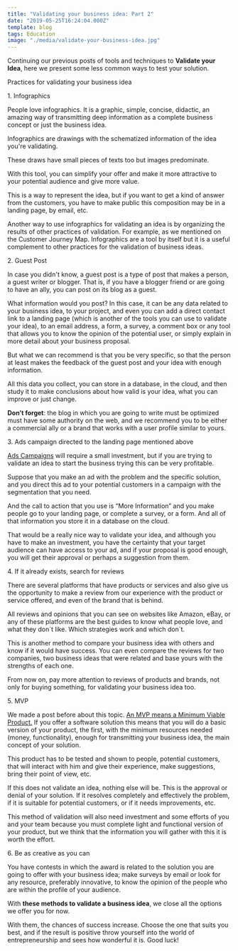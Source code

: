 ```yaml
---
title: "Validating your business idea: Part 2"
date: "2019-05-25T16:24:04.000Z"
template: blog
tags: Education
image: "./media/validate-your-business-idea.jpg"
---
```


Continuing our previous posts of tools and techniques to **Validate your Idea**, here we present some less common ways to test your solution.

<title-2>Practices for validating your business idea</title-2>

<title-3>1. Infographics</title-3>

People love infographics. It is a graphic, simple, concise, didactic, an amazing way of transmitting deep information as a complete business concept or just the business idea. 

Infographics are drawings with the schematized information of the idea you're validating.

These draws have small pieces of texts too but images predominate. 

With this tool, you can simplify your offer and make it more attractive to your potential audience and give more value. 

This is a way to represent the idea, but if you want to get a kind of answer from the customers, you have to make public this composition may be in a landing page, by email, etc. 

Another way to use infographics for validating an idea is by organizing the results of other practices of validation. For example, as we mentioned on the Customer Journey Map. 
Infographics are a tool by itself but it is a useful complement to other practices for the validation of business ideas.

<title-3>2. Guest Post</title-3>

In case you didn't know, a guest post is a type of post that makes a person, a guest writer or blogger. That is, if you have a blogger friend or are going to have an ally, you can post on its blog as a guest. 

What information would you post? In this case, it can be any data related to your business idea, to your project, and even you can add a direct contact link to a landing page (which is another of the tools you can use to validate your idea), to an email address, a form, a survey, a comment box or any tool that allows you to know the opinion of the potential user, or simply explain in more detail about your business proposal. 

But what we can recommend is that you be very specific, so that the person at least makes the feedback of the guest post and your idea with enough information. 

All this data you collect, you can store in a database, in the cloud, and then study it to make conclusions about how valid is your idea, what you can improve or just change. 

**Don’t forget**: the blog in which you are going to write must be optimized must have some authority on the web, and we recommend you to be either a commercial ally or a brand that works with a user profile similar to yours. 

<title-3>3. Ads campaign directed to the landing page mentioned above</title-3>

[Ads Campaigns](https://cobuildlab.com/blog/Planning-your-ads-campaign-on-10-steps/) will require a small investment, but if you are trying to validate an idea to start the business trying this can be very profitable. 

Suppose that you make an ad with the problem and the specific solution, and you direct this ad to your potential customers in a campaign with the segmentation that you need. 

And the call to action that you use is “More Information” and you make people go to your landing page, or complete a survey, or a form. And all of that information you store it in a database on the cloud. 

That would be a really nice way to validate your idea, and although you have to make an investment, you have the certainty that your target audience can have access to your ad, and if your proposal is good enough, you will get their approval or perhaps a suggestion from them. 

<title-3>4. If it already exists, search for reviews</title-3>

There are several platforms that have products or services and also give us the opportunity to make a review from our experience with the product or service offered, and even of the brand that is behind. 

All reviews and opinions that you can see on websites like Amazon, eBay, or any of these platforms are the best guides to know what people love, and what they don´t like. Which strategies work and which don´t. 

This is another method to compare your business idea with others and know if it would have success. You can even compare the reviews for two companies, two business ideas that were related and base yours with the strengths of each one. 

From now on, pay more attention to reviews of products and brands, not only for buying something, for validating your business idea too.   

<title-3>5. MVP</title-3>

We made a post before about this topic. [An MVP means a Minimum Viable Product.](https://cobuildlab.com/blog/minimum-viable-product/) If you offer a software solution this means that you will do a basic version of your product, the first, with the minimum resources needed (money, functionality), enough for transmitting your business idea, the main concept of your solution. 

This product has to be tested and shown to people, potential customers, that will interact with him and give their experience, make suggestions, bring their point of view, etc.

If this does not validate an idea, nothing else will be. This is the approval or denial of your solution. If it resolves completely and effectively the problem, if it is suitable for potential customers, or if it needs improvements, etc. 

This method of validation will also need investment and some efforts of you and your team because you must complete light and functional version of your product, but we think that the information you will gather with this it is worth the effort.

<title-3>6. Be as creative as you can </title-3>

You have contests in which the award is related to the solution you are going to offer with your business idea; make surveys by email or look for any resource, preferably innovative, to know the opinion of the people who are within the profile of your audience. 

With **these methods to validate a business idea**, we close all the options we offer you for now. 

With them, the chances of success increase. Choose the one that suits you best, and if the result is positive throw yourself into the world of entrepreneurship and sees how wonderful it is. Good luck!


